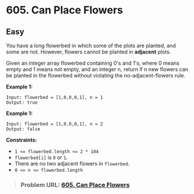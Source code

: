 # **605. Can Place Flowers**

## **Easy**

You have a long flowerbed in which some of the plots are planted, and some are not. However, flowers cannot be planted in <b>adjacent</b> plots.

Given an integer array flowerbed containing 0's and 1's, where 0 means empty and 1 means not empty, and an integer n, return if n new flowers can be planted in the flowerbed without violating the no-adjacent-flowers rule.

**Example 1:**

```
Input: flowerbed = [1,0,0,0,1], n = 1
Output: true
```

**Example 1:**

```
Input: flowerbed = [1,0,0,0,1], n = 2
Output: false
```

**Constraints:**

- `1 <= flowerbed.length <= 2 * 104`
- `flowerbed[i]` is `0` or `1`.
- There are no two adjacent flowers in `flowerbed`.
- `0 <= n <= flowerbed.length`


> ### **Problem URL: [605. Can Place Flowers](https://leetcode.com/problems/can-place-flowers/)**